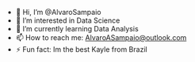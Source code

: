 - 👋 Hi, I’m @AlvaroSampaio
- 👀 I’m interested in Data Science
- 🌱 I’m currently learning Data Analysis
- 📫 How to reach me: AlvaroASampaio@outlook.com
- ⚡ Fun fact: Im the best Kayle from Brazil

<!---
AlvaroSampaio/AlvaroSampaio is a ✨ special ✨ repository because its `README.md` (this file) appears on your GitHub profile.
You can click the Preview link to take a look at your changes.
--->
